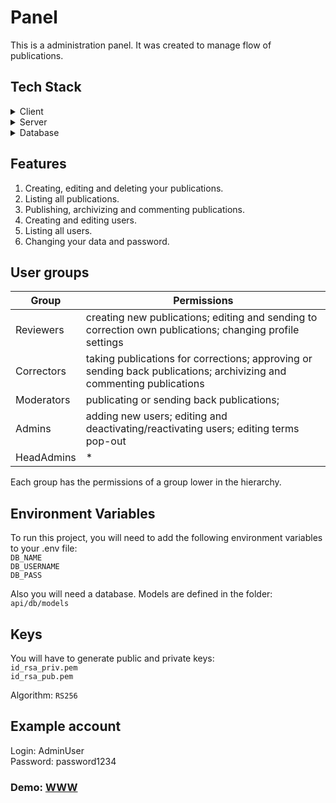 # Panel

This is a administration panel. It was created to manage flow of publications.

## Tech Stack

<details>
  <summary>Client</summary>
  <ul>
    <li><a href="https://reactjs.org/">React.js</a></li>
    <li><a href="https://draftjs.org/">Draft.js</a></li>
    <li><a href="https://redux.js.org/">Redux</a></li>
    <li><a href="https://redux-toolkit.js.org/">Redux Toolkit</a></li>
    <li><a href="https://www.npmjs.com/package/react-table/">Redux Table</a></li>
    <li><a href="https://webpack.js.org/">Webpack</a></li>
    <li><a href="https://axios-http.com/">Axios</a></li>
  </ul>
</details>

<details>
  <summary>Server</summary>
  <ul>
    <li><a href="https://expressjs.com/">Express.js</a></li>
    <li><a href="https://jwt.io/">JWT</a></li>
    <li><a href="https://sequelize.org/">Sequelize</a></li>
    <li><a href="https://www.passportjs.org/">Passport</a></li>
  </ul>
</details>

<details>
  <summary>Database</summary>
  <ul>
    <li><a href="https://www.mysql.com/">MySQL</a></li>
  </ul>
</details>

## Features

1. Creating, editing and deleting your publications.
2. Listing all publications.
3. Publishing, archivizing and commenting publications.
4. Creating and editing users.
5. Listing all users.
6. Changing your data and password.

## User groups

| Group             | Permissions                                                        |
| ----------------- | ------------------------------------------------------------------ |
| Reviewers | creating new publications; editing and sending to correction own publications; changing profile settings  |
| Correctors | taking publications for corrections; approving or sending back publications; archivizing and commenting publications |
| Moderators | publicating or sending back publications; |
| Admins | adding new users; editing and deactivating/reactivating users; editing terms pop-out |
| HeadAdmins | * |

Each group has the permissions of a group lower in the hierarchy.

## Environment Variables

To run this project, you will need to add the following environment variables to your .env file:  
`DB_NAME`  
`DB_USERNAME`  
`DB_PASS`  

Also you will need a database. Models are defined in the folder: `api/db/models`

## Keys

You will have to generate public and private keys:  
`id_rsa_priv.pem`  
`id_rsa_pub.pem`  

Algorithm: `RS256`

## Example account

Login: AdminUser  
Password: password1234

### Demo: [WWW](https://origami.networkmanager.pl/panel)



